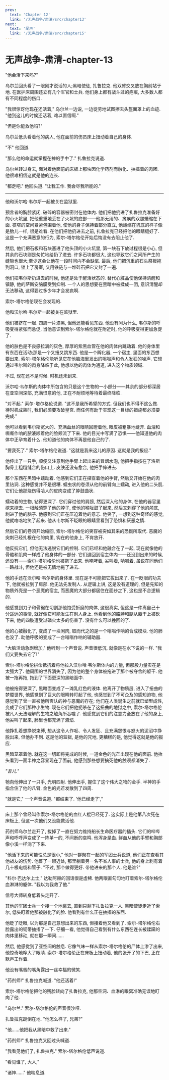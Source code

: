 ```yaml
---
prev:
  text: 'Chapter 12'
  link: '/无声战争/肃清/src/chapter13'
next:
  text: '尾声'
  link: '/无声战争/肃清/src/chapter15'
---
```


# 无声战争-肃清-chapter-13

"他会活下来吗?"

乌尔兰回头看了一眼刚才说话的人;黑暗使徒, 扎鲁拉克. 他双臂交叉放在胸前站于地. 在医护床周围还立有几个军官和士兵. 他们身上都有战斗过的疤痕, 大多数人都有不同程度的伤口.

"我很惊讶他现在还活着," 乌尔兰一边说, 一边徒劳地试图擦去头盔面罩上的血迹. "他到这儿的时候还活着, 难以置信啊."

"但是你能救他吗?"

乌尔兰低头看着他的病人, 他在面前的伤员床上扭动着自己的身体.

"不" 他回道.

"那么他的命运就掌握在神的手中了." 扎鲁拉克说道.

乌尔兰转过身去, 面对着他面前的床板上那块因化学药剂而融化、抽搐着的肉团. 他很难相信这就是他的连长.

"都走吧." 他回头道. "让我工作. 我会尽我所能的."

--------

他和沃尔哈·韦尔斯一起被关在监狱里.

预言者的胸腔紧闭, 破碎的容器被密封在他体内. 他们把他扔进了扎鲁拉克准备好的小火坑里, 把他重重地丢在了火坑的底部——他那无用的、瘫痪的双腿蜷缩在下面. 狭窄的空间紧紧包围着他, 使他的身子保持着部分直立, 他蜷缩在坑底的样子像是胎儿一样, 很是难看. 在他们把他扔进去之前, 扎鲁拉克已经把他的眼睛缝好了. 这是一个充满恶意的行为, 索尔-塔尔格伦开始后悔没有去阻止他了.

然后, 他们把石板和石块塞进了他头顶的小火坑里, 第一块石下放过程很是小心, 但其余的石块则是匆忙地给扔了进去. 许多石块都很大, 这也导致它们之间所产生的缝隙也很大;至少这会让他在一段时间内不会缺氧. 最后, 他们把沉重的石头祭板拖到洞口, 锁上了房室, 又用铁链与一堆碎石把它又封了一遍.

他们把韦尔斯扔进去的时候, 他还是处于醒活状态的. 替代心脏品使他保持清醒和镇静, 他的萨斯安脑膜受到抑制. 一个人的思想要在黑暗中被揉成一团, 意识清醒却无法移动, 这得要过多少年才会发疯啊.

索尔-塔尔格伦现在会发现的.

他和沃尔哈·韦尔斯一起被关在监狱里.

他们被挤在一起. 四周一片漆黑, 但他还能看见东西. 他没有问为什么, 韦尔斯的呼吸变得紧张而急促, 当他意识到索尔-塔尔格伦就在附近时, 他的呼吸变得更加急促了.

他的肤色是不良感拉满的灰色, 厚厚的紫黑血管在他的肉体内跳动着. 他的身体里有东西在活动;那是一个又扭又跳东西. 他是一个孵化器, 一个宿主, 里面的东西想要出来. 索尔-塔尔格伦能听见它在他脑海里发出的嗡嗡声和令人发狂的噪声. 它想通过韦尔斯的肉身降临于此, 他想以他的肉体为通道, 进入这个物质领域.

不过, 现在还不是时候. 时机还未到来.

沃尔哈·韦尔斯的肉体中所包含的只是这个生物的一小部分——其余的部分都深居在亚空间深部, 充满恨意的他, 正在不耐烦地等待着最终降临.

"对不起." 索尔-塔尔格伦说道. "这不是我所希望的方式. 但我们也不得不这么做. 待时机成熟时, 我们必须要攻破皇宫. 而任何有助于实现这一目标的措施都必须要完成."

他可以看到韦尔斯宽大的、充满血丝的眼睛回瞪着他, 眼皮被粗暴地缝开. 血泪和嘶嘶作响的脓液顺着他的脸颊流了下来. 他的目光中写满了恐惧——他知道他的肉体中正孕育着什么. 他知道他的肉体不再是他自己的了.

"要我死了." 索尔-塔尔格伦说道. "这就是我来这儿的原因. 这就是我的报应."

他伸出了一只手, 顺便又注意到他手臂上起出来的冒烟水泡, 他把手指按在了洛斯胸骨上粗糙缝合的伤口上. 皮肤还没有愈合, 他把手伸进去.

那个东西在黑暗中蠕动着. 他感到它们正在探查着他的手臂, 然后又开始在他的肉里钻洞. 这种感觉并不是很糟. 蠕虫状的卷须从他的前臂向上蠕动, 进入他的二头肌. 它们让他那烧伤得哈人的皮肉变成了肿鼓曲状.

蠕动着的生物, 钻得更深了. 它们穿过他的肩膀, 然后深入他的身体, 在他的器官里挖来挖去. 一根触须穿了他的脖子, 使他的喉咙鼓了起来, 然后又刺穿了他的颅底, 刺进了他的脑子. 他感到它们正在压迫着他的意志. 他笑了, 一想到这种奇怪的感觉, 他就咯咯地笑了起来. 他从韦尔斯不眨眼的眼睛里看到了恐惧和厌恶之情.

然后它们的卷须开始缩回, 索尔-塔尔格伦的笑容被突如其来的恐慌所取代. 恶魔的突刺已经扎根在他的肉里, 钩在的他身上, 不肯放开.

他反抗它们, 但他无法逃脱它们的控制. 它们已经和他融合在了一起, 现在就像他的骨骼和肌肉一样成了他身体的一部分. 它们退回到宿主体内——还没到出来的时候, 还没有——索尔-塔尔格伦也被拖了出来. 他咆哮着, 尖叫着, 呐喊着, 虽说在同他们一路战斗, 但他还是被无情地拖了进去.

他的手还在沃尔哈·韦尔斯的身体里. 现在是不可能把它拔出来了. 在一眨眼的功夫下, 他就被拉到了肩部. 他无法先发制人. 从逻辑上讲, 这是没有道理的, 但是先知的物质外壳是一个恶魔的宿主, 而恶魔的大部分都居住在面纱之下, 这也是不合逻辑的.

他感觉到刀子和骨锯在切割那他饱受折磨的肉体, 这很真实, 但这是一件离自己十分遥远的事情, 就好像它可能发生在别人身上. 他看到他的胳膊和腿从躯干上被砍下来, 他的四肢遭受过磷火太多的伤害了. 没有什么可以挽回的了.

他的心被融化了, 变成了一块闲肉, 取而代之的是一个嗡嗡作响的合成模块. 他的肺也没了. 助他呼吸的变成了一台嗡嗡作响的辅助器.

"大脑活动急剧增加," 他听到一个声音说. 声音很低沉, 就像是在水下说的一样. "我们又要失去它了!"

索尔-塔尔格伦拼命抵抗着将他拉入沃尔哈·韦尔斯体内的力量, 但那股力量实在是太强大了. 他周围的世界消失了, 因为他的整个身体被拖进了那个被夺舍的躯干. 他被一拖再拖, 拖到了下面更深的黑暗面中.

他被拖得更深了, 黑暗面变成了一滩乳红色的液体. 他离开了物质层, 进入了扭曲的梦魇世界, 他感觉到了巨大的眼睛转盯起了他, 也感觉到了不可企及的感知迫物, 他感觉到了曾一直被他所否认的神与恶魔的存在; 他们在人类诞生之前就已塑型成性, 变成了它们那种小生物. 现在它们把他扼杀在了这扭曲的地狱之中, 索尔-塔尔格伦被凡人无法理解的生物之触角所吞噬了. 他感觉到它们的注意力全放在了他的身上, 他尖叫了起来, 肺里也都充满了液焰.

他挣扎着想挣脱束缚, 想从这令人作呕、令人发狂、且充满怨恨与怒火的泥沼中挣脱出来, 但他办不到. 这是他的监狱, 是他的咒地, 更糟糕的是, 他觉得这就是他的报应.

黑暗笼罩着他. 就在这一切即将完成的时候, 一道金色的光芒出现在他的面前. 他抬头看到一面半神之容显现在了面前, 他感到那些想要搞死他的触须都消失了.

*"吾儿."*

牠向他伸出了一只手, 光明四射. 他伸出手, 握住了这个伟大之物的金手. 半神的手指合住了他的凡臂, 金色的光芒发散到了四周.

"就是它," 一个声音说道. "都结束了. '他已经走了',"

--------

床上那个曾经叫作索尔-塔尔格伦的血红人棍已经死了. 这实际上是他第八次死在床板上, 但这一次他们又没能救活他.

药剂师乌尔兰走开了, 拔掉了一直在努力维持船长生命医疗器的插头. 它们的哔哔声和呼呼声变成了一阵单一的, 不间断的哀鸣. 他浑身是血. 鲜血从他的手臂和胸部像小溪一样淌了下来.

"他活下来的可能性总是很小," 他对一群聚在一起的军团士兵说道, 他们正在查看其他战友的伤势. 他瞥了一眼近处, 那里躺着另一名不省人事的士兵, 他的身上刺有着几十根电缆和管子. "不过, 那个做得更好. 带他进来的那个人. 他是谁?"

"科尔·巴达尔上士," 达勒阿赫的回话很是虚稀. 他两眼直勾勾地盯着索尔-塔尔格伦血淋淋的躯体. "我以为我救了他."

信号大师转身低着头走开了.

其他的军团士兵一个接一个地离去, 直到只剩下扎鲁拉克一人. 黑暗使徒走近了索尔, 低头盯着他那被融化了的脸. 他看到有什么正在抽搐的东西.

他眨了眨眼, 以为那是自己意想出来的东西, 但接着他又看到了. 索尔-塔尔格伦右脸露出的韧带抽搐了一下. 仔细一看, 他觉得自己看到有什么东西在连长被蹂躏的肉体里移动, 就在那一瞬间……

然后, 他感觉到了亚空间的触息. 它像气味一样从索尔-塔尔格伦的尸体上渗了出来, 他惊奇地睁大了眼睛. 索尔-塔尔格伦正在床板上扭动着, 他的张开了的下巴, 正在默声工作着.

他没有嘴唇的嘴角露出一丝幸福的微笑.

"药剂师!" 扎鲁拉克喊道. "他还活着!"

索尔-塔尔格伦把他的残脸转向了扎鲁拉克, 他那空洞、血淋的眼窝准确无误地盯向了他.

"乌尔兰." 索尔-塔尔格伦的声音很沙哑.

扎鲁拉克跪倒在地. "他怎么样了, 兄弟?"

"他……他把我从黑暗中救了出来."

"药剂师!" 扎鲁拉克又回过头喊道.

"我看见他们了, 扎鲁拉克." 索尔-塔尔格伦低声说道.

"看见谁了, 大人,"

"诸神……" 他喘息道.
